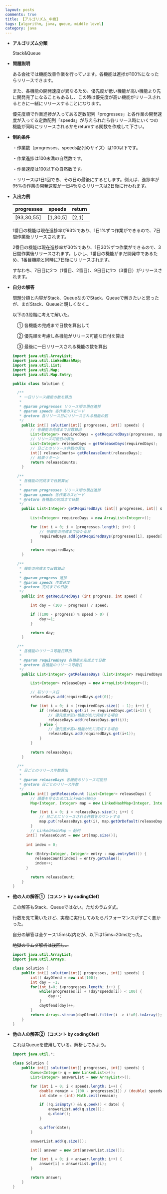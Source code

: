 ```yaml
---
layout: posts
comments: true
title: 【アルゴリズム_中級】
tags: [algorithm, java, queue, middle level]
category: java
---
```


* **アルゴリズム分類**

  Stack&Queue

* **問題説明**

  ある会社では機能改善作業を行っています。各機能は進捗が100%になったらリリースできます。

  また、各機能の開発速度が異なるため、優先度が低い機能が高い機能より先に開発完了になることもあるし、この時は優先度が高い機能がリリースされるときに一緒にリリースすることになります。

  優先度順で作業進捗が入ってある定数配列「progresses」と各作業の開発速度が入ってる定数配列「speeds」が与えられたら各リリース時にいくつの機能が同時にリリースされるかをreturnする関数を作成して下さい。

* **制約条件**
  
  ・作業数（progresses、speeds配列のサイズ）は100以下です。
  
  ・作業進捗は100未満の自然数です。
  
  ・作業速度は100以下の自然数です。
  
  ・リリースは1日1回でき、その日の最後にするとします。例えば、進捗率が95%の作業の開発速度が一日4％ならリリースは2日後に行われます。
  
* **入出力例**

  | progresses | speeds   | return |
  | ---------- | -------- | ------ |
  | [93,30,55] | [1,30,5] | [2,1]  |

  1番目の機能は現在進捗率が93%であり、1日1%ずつ作業ができるので、7日間作業後リリースされます。

  2番目の機能は現在進捗率が30%であり、1日30%ずつ作業ができるので、3日間作業後リリースされます。しかし、1番目の機能がまだ開発中であるため、1番目機能と同時に7日後にリリースされます。

  すなわち、7日目に2つ（1番目、2番目）、9日目に1つ（3番目）がリリースされます。

* **自分の解答**

  問題分類と内容がStack、QueueなのでStack、Queueで解きたいと思ったが、まだStack、Queueと親しくなく...

  以下の3段階に考えて解いた。
  
  　① 各機能の完成まで日数を算出して  
  
  　② 優先順を考慮し各機能がリリース可能な日付を算出  
  
  　③ 最後に一日リリースされる機能の数を算出
  
  ```java
  import java.util.ArrayList;
  import java.util.LinkedHashMap;
  import java.util.List;
  import java.util.Map;
  import java.util.Map.Entry;
  
  public class Solution {
  
    /**
     * 一日リリース機能の数を算出
     *
     * @param progresses リリース順の現在進捗
     * @param speeds 各作業のスピード
     * @return 各リリース日にリリースされる機能の数
     */
      public int[] solution(int[] progresses, int[] speeds) {
          // 各機能の完成まで日数算出
          List<Integer> requiredDays = getRequiredDays(progresses, speeds);
          // リリース可能日の算出
          List<Integer> releaseDays = getReleaseDays(requiredDays);
          // 日ごとのリリース件数の算出
          int[] releaseCounts= getReleaseCount(releaseDays);
          // 結果リターン
          return releaseCounts;
      }
      
    /**
     * 各機能の完成まで日数算出
     *
     * @param progresses リリース順の現在進捗
     * @param speeds 各作業のスピード
     * @return 各機能の完成まで日数
     */
      public List<Integer> getRequiredDays (int[] progresses, int[] speeds) {
          
          List<Integer> requiredDays = new ArrayList<Integer>();
  
          for (int i = 0; i < (progresses.length); i++) {
              // 各機能の完成まで掛かる日
              requiredDays.add(getRequiredDays(progresses[i], speeds[i]));
          }
  
          return requiredDays;
      }
      
    /**
     * 機能の完成まで日数算出
     *
     * @param progress 進捗
     * @param speeds 作業速度
     * @return 完成までの日数
     */
      public int getRequiredDays (int progress, int speed) {
  
          int day = (100 - progress) / speed;
  
          if ((100 - progress) % speed > 0) {
              day+=1;
          }
  
          return day;
      }
  
    /**
     * 各機能のリリース可能日算出
     *
     * @param requiredDays 各機能の完成まで日数
     * @return 各機能のリリース可能日
     */
      public List<Integer> getReleaseDays (List<Integer> requiredDays) {
  
          List<Integer> releaseDays = new ArrayList<Integer>();
  
          // 初リリース日
          releaseDays.add(requiredDays.get(0));
  
          for (int i = 0; i < (requiredDays.size() - 1); i++) {
              if (releaseDays.get(i) >= requiredDays.get(i+1)) {
                  // 優先度が低い機能が先に完成する場合
                  releaseDays.add(releaseDays.get(i));
              } else {
                  // 優先度が高い機能が先に完成する場合
                  releaseDays.add(requiredDays.get(i+1));
              }
          }
          
          return releaseDays;
      }
  
    /**
     * 日ごとのリリース件数算出
     *
     * @param releaseDays 各機能のリリース可能日
     * @return 日ごとのリリース件数
     */
      public int[] getReleaseCount (List<Integer> releaseDays) {
          // 順番を守るためにLinkedHashMap
          Map<Integer, Integer> map = new LinkedHashMap<Integer, Integer>();
  
          for (int i = 0; i < releaseDays.size(); i++) {
              // 日ごとにリリースされる件数をカウントする
              map.put(releaseDays.get(i), map.getOrDefault(releaseDays.get(i), 0) + 1);
          }
          // LinkedHashMap → 配列
  		int[] releaseCount = new int[map.size()];
          
  		int index = 0;
          
  		for (Entry<Integer, Integer> entry : map.entrySet()) {
  			releaseCount[index] = entry.getValue();
  			index++;
  		}
          
          return releaseCount;
      }
  }
  ```
  
* **他の人の解答①（コメント by codingClef）**

  この解答もStack、Queueではない。ただのラムダ式。
  
  行数を見て驚いたけど、実際に実行してみたらパフォーマンスがすごく悪かった。
  
  自分の解答は全ケース1.5ms以内だが、以下は15ms~20msだった。
  
  ~~地獄のラムダ解析は後回し...~~
  
  ```java
  import java.util.ArrayList;
  import java.util.Arrays;
  
  class Solution {
      public int[] solution(int[] progresses, int[] speeds) {
          int[] dayOfend = new int[100];
          int day = -1;
          for(int i=0; i<progresses.length; i++) {
              while(progresses[i] + (day*speeds[i]) < 100) {
                  day++;
              }
              dayOfend[day]++;
          }
          return Arrays.stream(dayOfend).filter(i -> i!=0).toArray();
      }
  }
  ```

* **他の人の解答②（コメント by codingClef）**

  これはQueueを使用している。解析してみよう。

  ```java
  import java.util.*;
  
  class Solution {
      public int[] solution(int[] progresses, int[] speeds) {
          Queue<Integer> q = new LinkedList<>();
          List<Integer> answerList = new ArrayList<>();
  
          for (int i = 0; i < speeds.length; i++) {
              double remain = (100 - progresses[i]) / (double) speeds[i];
              int date = (int) Math.ceil(remain);
  
              if (!q.isEmpty() && q.peek() < date) {
                  answerList.add(q.size());
                  q.clear();
              }
  
              q.offer(date);
          }
  
          answerList.add(q.size());
  
          int[] answer = new int[answerList.size()];
  
          for (int i = 0; i < answer.length; i++) {
              answer[i] = answerList.get(i);
          }
  
          return answer;
      }
  }
  ```

  

